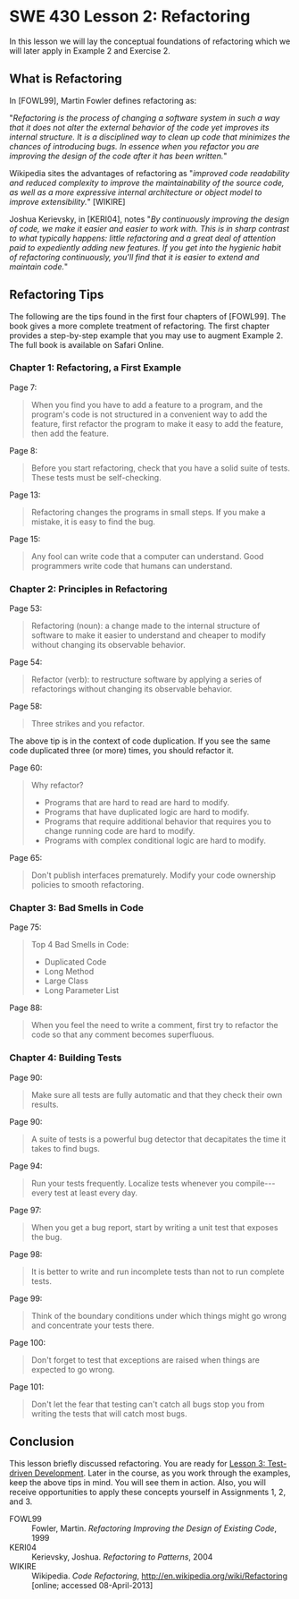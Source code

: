 SWE 430 Lesson 2:  Refactoring
========================================================================

In this lesson we will lay the conceptual foundations of refactoring which we will later apply in Example 2 and Exercise 2.

What is Refactoring
-------------------

In [FOWL99], Martin Fowler defines refactoring as:

"_Refactoring is the process of changing a software system in such a way that it does not alter the external behavior of the code yet improves its internal structure. It is a disciplined way to clean up code that minimizes the chances of introducing bugs. In essence when you refactor you are improving the design of the code after it has been written._"

Wikipedia sites the advantages of refactoring as "_improved code readability and reduced complexity to improve the maintainability of the source code, as well as a more expressive internal architecture or object model to improve extensibility._" [WIKIRE]

Joshua Kerievsky, in [KERI04], notes
"_By continuously improving the design of code, we make it easier and easier to work with. This is in sharp contrast to what typically happens: little refactoring and a great deal of attention paid to expediently adding new features. If you get into the hygienic habit of refactoring continuously, you'll find that it is easier to extend and maintain code._"


Refactoring Tips
----------------

The following are the tips found in the first four chapters of [FOWL99].  The book gives a more complete treatment of refactoring.  The first chapter provides a step-by-step example that you may use to augment Example 2.  The full book is available on Safari Online.

<h3>Chapter 1: Refactoring, a First Example</h3>

Page 7:

> When you find you have to add a feature to a program, and the program's code is not structured in a convenient way to add the feature, first refactor the program to make it easy to add the feature, then add the feature.

Page 8:

> Before you start refactoring, check that you have a solid suite of tests. These tests must be self-checking.

Page 13:

> Refactoring changes the programs in small steps. If you make a mistake, it is easy to find the bug.

Page 15:

> Any fool can write code that a computer can understand. Good programmers write code that humans can understand.

<h3>Chapter 2: Principles in Refactoring</h3>

Page 53:

> Refactoring (noun): a change made to the internal structure of software to make it easier to understand and cheaper to modify without changing its observable behavior.

Page 54:

> Refactor (verb): to restructure software by applying a series of refactorings without changing its observable behavior.

Page 58:

> Three strikes and you refactor.

The above tip is in the context of code duplication.  If you see the same code duplicated three (or more) times, you should refactor it.

Page 60:

> Why refactor?
> 
> - Programs that are hard to read are hard to modify.
> - Programs that have duplicated logic are hard to modify.
> - Programs that require additional behavior that requires you to change running code are hard to modify.
> - Programs with complex conditional logic are hard to modify.

Page 65:

> Don't publish interfaces prematurely. Modify your code ownership policies to smooth refactoring.

<h3>Chapter 3: Bad Smells in Code</h3>

Page 75:

> Top 4 Bad Smells in Code:
>
> - Duplicated Code
> - Long Method
> - Large Class
> - Long Parameter List

Page 88:

> When you feel the need to write a comment, first try to refactor the code so that any comment becomes superfluous.

<h3>Chapter 4: Building Tests</h3>

Page 90:

> Make sure all tests are fully automatic and that they check their own results.

Page 90:

> A suite of tests is a powerful bug detector that decapitates the time it takes to find bugs.

Page 94:

> Run your tests frequently. Localize tests whenever you compile---every test at least every day.

Page 97:

> When you get a bug report, start by writing a unit test that exposes the bug.

Page 98:

> It is better to write and run incomplete tests than not to run complete tests.

Page 99:

> Think of the boundary conditions under which things might go wrong and concentrate your tests there.

Page 100:

> Don't forget to test that exceptions are raised when things are expected to go wrong.

Page 101:

> Don't let the fear that testing can't catch all bugs stop you from writing the tests that will catch most bugs.


Conclusion
----------

This lesson briefly discussed refactoring.  You are ready for [Lesson 3: Test-driven Development](lesson3.html).  Later in the course, as you work through the examples, keep the above tips in mind.  You will see them in action.  Also, you will receive opportunities to apply these concepts yourself in Assignments 1, 2, and 3.


<dl>

<dt>FOWL99</dt>
<dd>
Fowler, Martin.  <em>Refactoring Improving the Design of Existing Code</em>, 1999
</dd>

<dt>KERI04</dt>
<dd>
Kerievsky, Joshua. <em>Refactoring to Patterns</em>, 2004
</dd>

<dt>WIKIRE</dt>
<dd>
Wikipedia.  <em>Code Refactoring</em>, <a href="http://en.wikipedia.org/wiki/Refactoring">http://en.wikipedia.org/wiki/Refactoring</a> [online; accessed 08-April-2013]
</dd>

</dl>
